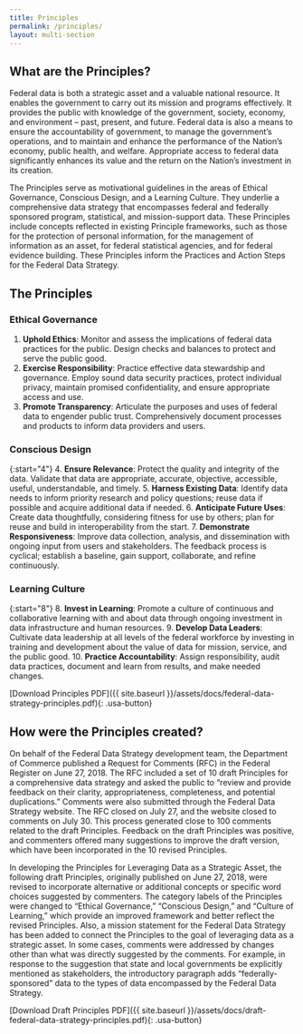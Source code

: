 ```yaml
---
title: Principles
permalink: /principles/
layout: multi-section
---
```


<section class="usa-section">
<div class="usa-grid" markdown="1">

## What are the Principles?

Federal data is both a strategic asset and a valuable national resource. It enables the government to carry out its mission and programs effectively. It provides the public with knowledge of the government, society, economy, and environment – past, present, and future. Federal data is also a means to ensure the accountability of government, to manage the government’s operations, and to maintain and enhance the performance of the Nation’s economy, public health, and welfare. Appropriate access to federal data significantly enhances its value and the return on the Nation’s investment in its creation.

The Principles serve as motivational guidelines in the areas of Ethical Governance, Conscious Design, and a Learning Culture. They underlie a comprehensive data strategy that encompasses federal and federally sponsored program, statistical, and mission-support data. These Principles include concepts reflected in existing Principle frameworks, such as those for the protection of personal information, for the management of information as an asset, for federal statistical agencies, and for federal evidence building. These Principles inform the Practices and Action Steps for the Federal Data Strategy.

</div>
</section>

<section class="usa-section usa-section-dark">
<div class="usa-grid" markdown="1">

## The Principles

### Ethical Governance

1.  **Uphold Ethics**: Monitor and assess the implications of federal data practices for the public. Design checks and balances to protect and serve the public good. 
2.  **Exercise Responsibility**: Practice effective data stewardship and governance. Employ sound data security practices, protect individual privacy, maintain promised confidentiality, and ensure appropriate access and use.  
3.  **Promote Transparency**: Articulate the purposes and uses of federal data to engender public trust. Comprehensively document processes and products to inform data providers and users. 

### Conscious Design

{:start="4"}
4.  **Ensure Relevance**: Protect the quality and integrity of the data. Validate that data are appropriate, accurate, objective, accessible, useful, understandable, and timely. 
5.  **Harness Existing Data**: Identify data needs to inform priority research and policy questions; reuse data if possible and acquire additional data if needed. 
6.  **Anticipate Future Uses**: Create data thoughtfully, considering fitness for use by others; plan for reuse and build in interoperability from the start. 
7.  **Demonstrate Responsiveness**: Improve data collection, analysis, and dissemination with ongoing input from users and stakeholders. The feedback process is cyclical; establish a baseline, gain support, collaborate, and refine continuously.

### Learning Culture

{:start="8"}
8.  **Invest in Learning**: Promote a culture of continuous and collaborative learning with and about data through ongoing investment in data infrastructure and human resources. 
9.  **Develop Data Leaders**: Cultivate data leadership at all levels of the federal workforce by investing in training and development about the value of data for mission, service, and the public good.
10. **Practice Accountability**: Assign responsibility, audit data practices, document and learn from results, and make needed changes.

[Download Principles PDF]({{ site.baseurl }}/assets/docs/federal-data-strategy-principles.pdf){: .usa-button}

</div>
</section>

<section class="usa-section">
<div class="usa-grid" markdown="1">

## How were the Principles created?

On behalf of the Federal Data Strategy development team, the Department of Commerce published a Request for Comments (RFC) in the Federal Register on June 27, 2018. The RFC included a set of 10 draft Principles for a comprehensive data strategy and asked the public to “review and provide feedback on their clarity, appropriateness, completeness, and potential duplications.” Comments were also submitted through the Federal Data Strategy website. The RFC closed on July 27, and the website closed to comments on July 30. This process generated close to 100 comments related to the draft Principles. Feedback on the draft Principles was positive, and commenters offered many suggestions to improve the draft version, which have been incorporated in the 10 revised Principles. 

In developing the Principles for Leveraging Data as a Strategic Asset, the following draft Principles, originally published on June 27, 2018, were revised to incorporate alternative or additional concepts or specific word choices suggested by commenters. The category labels of the Principles were changed to “Ethical Governance,” “Conscious Design,” and “Culture of Learning,” which provide an improved framework and better reflect the revised Principles. Also, a mission statement for the Federal Data Strategy has been added to connect the Principles to the goal of leveraging data as a strategic asset. In some cases, comments were addressed by changes other than what was directly suggested by the comments. For example, in response to the suggestion that state and local governments be explicitly mentioned as stakeholders, the introductory paragraph adds “federally-sponsored” data to the types of data encompassed by the Federal Data Strategy.

[Download Draft Principles PDF]({{ site.baseurl }}/assets/docs/draft-federal-data-strategy-principles.pdf){: .usa-button}

</div>
</section>
